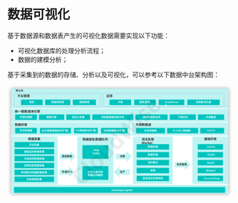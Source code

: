 # 数据可视化

基于数据源和数据表产生的可视化数据需要实现以下功能：

* 可视化数据库的处理分析流程；
* 数据的建模分析；

基于采集到的数据的存储、分析以及可视化，可以参考以下数据中台架构图：

![](https://raw.githubusercontent.com/r2ys/upic_rep/main/uPic/iShot2021-06-10%2011.40.12.png)